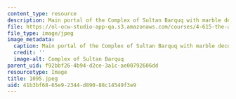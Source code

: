```yaml
---
content_type: resource
description: Main portal of the Complex of Sultan Barquq with marble decoration.
file: https://ol-ocw-studio-app-qa.s3.amazonaws.com/courses/4-615-the-architecture-of-cairo-spring-2002/41b3bf6865e92344d89088c14549f3e9_1095.jpeg
file_type: image/jpeg
image_metadata:
  caption: Main portal of the Complex of Sultan Barquq with marble decoration.
  credit: ''
  image-alt: Complex of Sultan Barquq
parent_uid: f92bbf26-4b94-d2ce-3a1c-ae00792606dd
resourcetype: Image
title: 1095.jpeg
uid: 41b3bf68-65e9-2344-d890-88c14549f3e9
---
```

